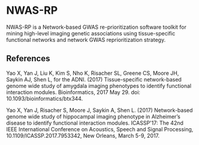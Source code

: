 # NWAS-RP

NWAS-RP is a Network-based GWAS re-prioritization software toolkit for mining high-level imaging genetic associations using tissue-specific functional networks and network GWAS reprioritization strategy.

## References
Yao X, Yan J, Liu K, Kim S, Nho K, Risacher SL, Greene CS, Moore JH, Saykin AJ, Shen L, for the ADNI. (2017) Tissue-specific network-based genome wide study of amygdala imaging phenotypes to identify functional interaction modules. Bioinformatics, 2017 May 29. doi: 10.1093/bioinformatics/btx344.

Yao X, Yan J, Risacher S, Moore J, Saykin A, Shen L. (2017) Network-based genome wide study of hippocampal imaging phenotype in Alzheimer’s disease to identify functional interaction modules. ICASSP'17: The 42nd IEEE International Conference on Acoustics, Speech and Signal Processing, 10.1109/ICASSP.2017.7953342, New Orleans, March 5-9, 2017.
